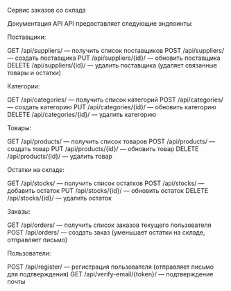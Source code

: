 Cервис заказов со склада

Документация API
API предоставляет следующие эндпоинты:

Поставщики:

GET /api/suppliers/ — получить список поставщиков
POST /api/suppliers/ — создать поставщика
PUT /api/suppliers/{id}/ — обновить поставщика
DELETE /api/suppliers/{id}/ — удалить поставщика (удаляет связанные товары и остатки)


Категории:

GET /api/categories/ — получить список категорий
POST /api/categories/ — создать категорию
PUT /api/categories/{id}/ — обновить категорию
DELETE /api/categories/{id}/ — удалить категорию


Товары:

GET /api/products/ — получить список товаров
POST /api/products/ — создать товар
PUT /api/products/{id}/ — обновить товар
DELETE /api/products/{id}/ — удалить товар


Остатки на складе:

GET /api/stocks/ — получить список остатков
POST /api/stocks/ — добавить остаток
PUT /api/stocks/{id}/ — обновить остаток
DELETE /api/stocks/{id}/ — удалить остаток


Заказы:

GET /api/orders/ — получить список заказов текущего пользователя
POST /api/orders/ — создать заказ (уменьшает остатки на складе, отправляет письмо)


Пользователи:

POST /api/register/ — регистрация пользователя (отправляет письмо для подтверждения)
GET /api/verify-email/{token}/ — подтверждение почты